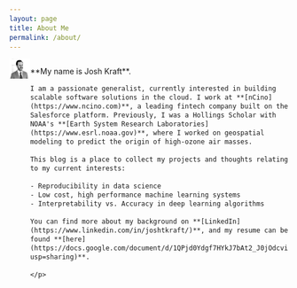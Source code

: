 ```yaml
---
layout: page
title: About Me
permalink: /about/
---
```

<style>
.row {
  display: flex;
}

.column {
  flex: 50%;
}
</style>

<div class="row">
  <div class="column">
    <img src="../images/avatar.jpg">
  </div>
  <div class="column">
  <p>
    **My name is Josh Kraft**. 

    I am a passionate generalist, currently interested in building scalable software solutions in the cloud. I work at **[nCino](https://www.ncino.com)**, a leading fintech company built on the Salesforce platform. Previously, I was a Hollings Scholar with NOAA's **[Earth System Research Laboratories](https://www.esrl.noaa.gov)**, where I worked on geospatial modeling to predict the origin of high-ozone air masses. 

    This blog is a place to collect my projects and thoughts relating to my current interests:

    - Reproducibility in data science
    - Low cost, high performance machine learning systems
    - Interpretability vs. Accuracy in deep learning algorithms

    You can find more about my background on **[LinkedIn](https://www.linkedin.com/in/joshtkraft/)**, and my resume can be found **[here](https://docs.google.com/document/d/1QPjd0Ydgf7HYkJ7bAt2_J0jOdcviuKXVbURgtfXkm08/edit?usp=sharing)**.

    </p>
  </div>
</div>